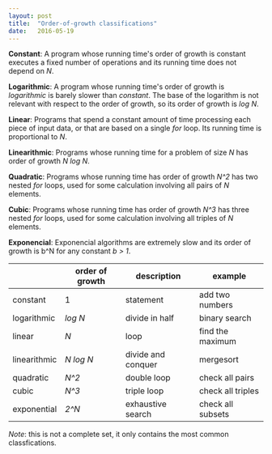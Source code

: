 ```yaml
---
layout: post
title:  "Order-of-growth classifications"
date:   2016-05-19
---
```


**Constant**: A program whose running time's order of growth is constant executes a fixed number of operations and its running time does not depend on *N*.

**Logarithmic**: A program whose running time's order of growth is *logarithmic* is barely slower than *constant*. The base of the logarithm is not relevant with respect to the order of growth, so its order of growth is *log N*.

**Linear**: Programs that spend a constant amount of time processing each piece of input data, or that are based on a single *for* loop. Its running time is proportional to *N*.

**Linearithmic**: Programs whose running time for a problem of size *N* has order of growth *N log N*.

**Quadratic**: Programs whose running time has order of growth *N^2* has two nested *for* loops, used for some calculation involving all pairs of *N* elements.

**Cubic**: Programs whose running time has order of growth *N^3* has three nested *for* loops, used for some calculation involving all triples of *N* elements.

**Exponencial**: Exponencial algorithms are extremely slow and its order of growth is b^N for any constant *b > 1*.

||order of growth|description|example|
|---|---|---|---|
|constant|1|statement|add two numbers|
|logarithmic|*log N*|divide in half|binary search|
|linear|*N*|loop|find the maximum|
|linearithmic|*N log N*|divide and conquer|mergesort|
|quadratic|*N^2*|double loop|check all pairs|
|cubic|*N^3*|triple loop|check all triples|
|exponential|*2^N*|exhaustive search|check all subsets|

*Note*: this is not a complete set, it only contains the most common classfications.
